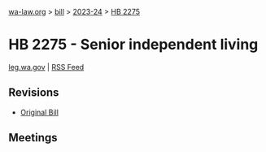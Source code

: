 [wa-law.org](/) > [bill](/bill/) > [2023-24](/bill/2023-24/) > [HB 2275](/bill/2023-24/hb/2275/)

# HB 2275 - Senior independent living
[leg.wa.gov](https://app.leg.wa.gov/billsummary?BillNumber=2275&Year=2023&Initiative=false) | [RSS Feed](./rss.xml)

## Revisions
* [Original Bill](1/)

## Meetings